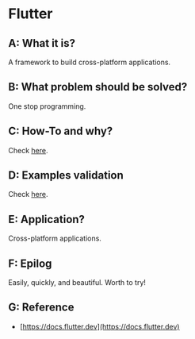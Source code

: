 # Flutter


## A: What it is?

A framework to build cross-platform applications.


## B: What problem should be solved?

One stop programming.


## C: How-To and why?

Check [here](https://github.com/i0Ek3/flutter-demo/tree/main/demo).


## D: Examples validation

Check [here](https://github.com/i0Ek3/flutter-demo/tree/main/demo).


## E: Application?

Cross-platform applications.


## F: Epilog

Easily, quickly, and beautiful. Worth to try!


## G: Reference

- [https://docs.flutter.dev](https://docs.flutter.dev)

